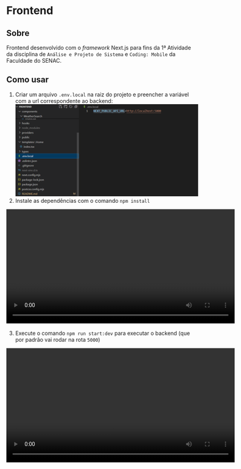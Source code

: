# Frontend
## Sobre

Frontend desenvolvido com o *framework* Next.js para fins da 1ª Atividade da disciplina de `Análise e Projeto de Sistema` e `Coding: Mobile` da Faculdade do SENAC.

## Como usar

1. Criar um arquivo `.env.local` na raiz do projeto e preencher a variável com a url correspondente ao backend:
![Print do arquivo .env](/docs/print-dotenv.png)
2. Instale as dependências com o comando `npm install`

<video width="600" controls>
  <source src="./docs/install-deps-frontend.mp4" type="video/mp4">
  Seu navegador não suporta a tag de vídeo.
</video>

3. Execute o comando `npm run start:dev` para executar o backend (que por padrão vai rodar na rota `5000`)

<video width="600" controls>
  <source src="./docs/run-code-frontend.mp4" type="video/mp4">
  Seu navegador não suporta a tag de vídeo.
</video>
